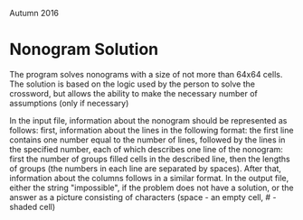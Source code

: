 Autumn 2016

# Nonogram Solution

The program solves nonograms with a size of not more than 64x64 cells. The solution is based on the logic used by the person to solve the crossword, but allows the ability to make the necessary number of assumptions (only if necessary)

In the input file, information about the nonogram should be represented as follows: first, information about the lines in the following format: the first line contains one number equal to the number of lines, followed by the lines in the specified number, each of which describes one line of the nonogram: first the number of groups filled cells in the described line, then the lengths of groups (the numbers in each line are separated by spaces). After that, information about the columns follows in a similar format. In the output file, either the string "impossible", if the problem does not have a solution, or the answer as a picture consisting of characters (space - an empty cell, # - shaded cell)
